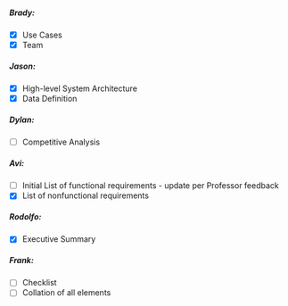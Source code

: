 ##### Brady:
- [x] Use Cases
- [x] Team

##### Jason:
- [x] High-level System Architecture
- [x] Data Definition

##### Dylan:
- [ ] Competitive Analysis

##### Avi:
- [ ] Initial List of functional requirements - update per Professor feedback
- [x] List of nonfunctional requirements

##### Rodolfo:
- [x] Executive Summary

##### Frank:
- [ ] Checklist
- [ ] Collation of all elements
